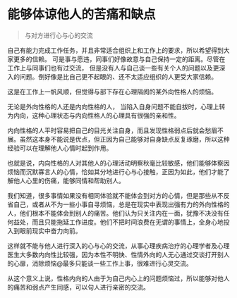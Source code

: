 # 能够体谅他人的苦痛和缺点
>与对方进行心与心的交流

自己有能力完成工作任务，并且非常适合组织上和工作上的要求，所以希望得到大家更多的信赖。 可是事与愿违，同事们好像故意与自己保持一定的距离。尽管在工作上与同事们也有过交流， 但是没有人与自己谈一些有关个人的问题以及更深入的问题。倒好像是比自己更不起眼的、还不太适应组织的人更受大家信赖。

这是在工作上一帆风顺，但觉得与部下存在心理隔阂的某外向性格人的烦恼。

无论是外向性格的人还是内向性格的人， 当陷入自身问题不能自拔时，心理上转为内向，这种心理状态与内向性格人的心理具有很强的亲和性。

内向性格的人平时容易把自己的目光关注自身，而且发现性格弱点后就会愁眉不展。虽然这本身不能说是优点，但正因为自己能够对自身缺点反复琢磨，所以这种经验可以在理解他人心情时起到作用。

也就是说，内向性格的人对其他人的心理活动明察秋毫比较敏感，他们能够体察因烦恼而沉默寡言人的心情，恰如其分地进行心与心接触，正因为如此，他们才能了解他人心里的伤痛，能够同情和帮助别人。

我们知道，很多事情如果没有相同体验就不能体会到对方的心情，但是那些从不反省自己，或者从不为一些小事自寻烦恼，总是在现实中表现出强有力的外向性格的人，他们根本不能体会到别人的痛苦。他们认为只关注内在一面，犹豫不决没有任何益处，而且只能拖延工作进度。他们不把时间浪费在无谓的事情上，全身心地投入到眼前现实中奋力向前。

这样就不能与他人进行深入的心与心的交流，从事心理疾病治疗的心理学者及心理医生大多数内向性比较强，因为本性不明快、性情外向的人无心通过交谈打开别人的心扉，消除烦恼@最多只能谈一些工作上事，很难进行心灵交流。

从这个意义上说，性格内向的人由于为自己内心上的问题烦恼过，所以能够对他人的痛苦和弱点产生同感，可以句人进行亲密的交流。
